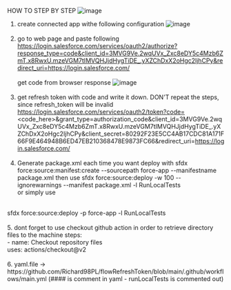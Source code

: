 HOW TO STEP BY STEP
![image](https://user-images.githubusercontent.com/41301282/198681542-b272dac1-2b9b-420e-94f7-2fbb4924f040.png)

1. create connected app withe following configuration
![image](https://user-images.githubusercontent.com/41301282/198654875-c9b5e0c7-8c26-4696-9097-cae630c65b6e.png)
<br><br>
2. go to web page and paste following
https://login.salesforce.com/services/oauth2/authorize?response_type=code&client_id=3MVG9Ve.2wqUVx_Zxc8eDY5c4Mzb6ZmT.x8RwxU.mzeVGM7tIMVQHJjdHygTiDE_.yXZChDxX2oHgc2ljhCPy&redirect_uri=https://login.salesforce.com/
<br><br>
get code from browser response
![image](https://user-images.githubusercontent.com/41301282/198655140-a80b5aa3-0a6b-4b80-bbcc-391683fed58c.png)
<br><br>
3. get refresh token with code and write it down. 
DON'T repeat the steps, since refresh_token will be invalid
https://login.salesforce.com/services/oauth2/token?code=<code_here>&grant_type=authorization_code&client_id=3MVG9Ve.2wqUVx_Zxc8eDY5c4Mzb6ZmT.x8RwxU.mzeVGM7tIMVQHJjdHygTiDE_.yXZChDxX2oHgc2ljhCPy&client_secret=80292F23E5CC4AB17CDC81A171F66F9E464948B6ED47EB210368478E9873FC66&redirect_uri=https://login.salesforce.com/
<br><br>
4. Generate package.xml each time you want deploy with 
sfdx force:source:manifest:create --sourcepath force-app --manifestname package.xml 
then use sfdx force:source:deploy -w 100 --ignorewarnings --manifest package.xml -l RunLocalTests 
<br> or simply use
<br>
sfdx force:source:deploy -p force-app -l RunLocalTests
<br><br>
5. dont forget to use checkout github action in order to retrieve directory files to the machine
steps:
     <br> - name: Checkout repository files 
     <br>  uses: actions/checkout@v2
<br><br>
6. yaml.file -> https://github.com/Richard98PL/flowRefreshToken/blob/main/.github/workflows/main.yml (#### is comment in yaml - runLocalTests is commented out)
<br><br>



